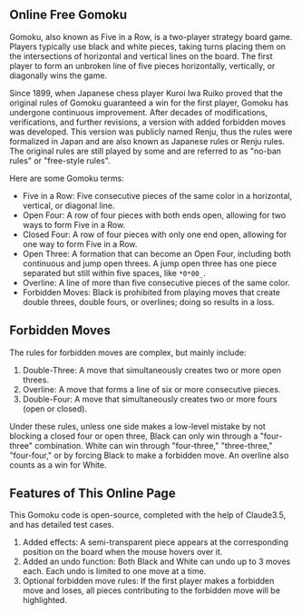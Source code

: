## Online Free Gomoku

Gomoku, also known as Five in a Row, is a two-player strategy board game. Players typically use black and white pieces, taking turns placing them on the intersections of horizontal and vertical lines on the board. The first player to form an unbroken line of five pieces horizontally, vertically, or diagonally wins the game.

Since 1899, when Japanese chess player Kuroi Iwa Ruiko proved that the original rules of Gomoku guaranteed a win for the first player, Gomoku has undergone continuous improvement. After decades of modifications, verifications, and further revisions, a version with added forbidden moves was developed. This version was publicly named Renju, thus the rules were formalized in Japan and are also known as Japanese rules or Renju rules. The original rules are still played by some and are referred to as "no-ban rules" or "free-style rules".

Here are some Gomoku terms:
- Five in a Row: Five consecutive pieces of the same color in a horizontal, vertical, or diagonal line.
- Open Four: A row of four pieces with both ends open, allowing for two ways to form Five in a Row.
- Closed Four: A row of four pieces with only one end open, allowing for one way to form Five in a Row.
- Open Three: A formation that can become an Open Four, including both continuous and jump open threes. A jump open three has one piece separated but still within five spaces, like `*0*00_`.
- Overline: A line of more than five consecutive pieces of the same color.
- Forbidden Moves: Black is prohibited from playing moves that create double threes, double fours, or overlines; doing so results in a loss.

## Forbidden Moves
The rules for forbidden moves are complex, but mainly include:
1. Double-Three: A move that simultaneously creates two or more open threes.
2. Overline: A move that forms a line of six or more consecutive pieces.
3. Double-Four: A move that simultaneously creates two or more fours (open or closed).

Under these rules, unless one side makes a low-level mistake by not blocking a closed four or open three, Black can only win through a "four-three" combination. White can win through "four-three," "three-three," "four-four," or by forcing Black to make a forbidden move. An overline also counts as a win for White.

## Features of This Online Page

This Gomoku code is open-source, completed with the help of Claude3.5, and has detailed test cases.

1. Added effects: A semi-transparent piece appears at the corresponding position on the board when the mouse hovers over it.
2. Added an undo function: Both Black and White can undo up to 3 moves each. Each undo is limited to one move at a time.
3. Optional forbidden move rules: If the first player makes a forbidden move and loses, all pieces contributing to the forbidden move will be highlighted.